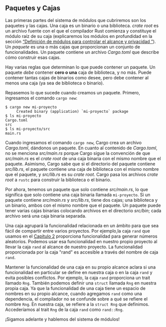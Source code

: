 ## Paquetes y Cajas

Las primeras partes del sistema de módulos que cubriremos son los paquetes y las cajas. Una
caja es un binario o una biblioteca. *crate root* es un archivo fuente con el que el compilador Rust
comienza y constituye el módulo raíz de su caja (explicaremos los
módulos en profundidad en la sección [“Definición de módulos para controlar el alcance y
privacidad ”][modules]<!-- ignore -->). Un *paquete* es una o más cajas
que proporcionan un conjunto de funcionalidades. Un paquete contiene un archivo *Cargo.toml*
que describe cómo construir esas cajas.

Hay varias reglas que determinan lo que puede contener un paquete. Un paquete *debe* contener
**cero o una** caja de biblioteca, y no más. Puede contener tantas cajas de binarios
como desee, pero debe contener al menos una caja (ya sea de biblioteca o
binario).

Repasemos lo que sucede cuando creamos un paquete. Primero, ingresamos el
comando `cargo new`:

```console
$ cargo new mi-proyecto
     Created binary (application) `mi-proyecto` package
$ ls mi-proyecto
Cargo.toml
src
$ ls mi-proyecto/src
main.rs
```

Cuando ingresamos el comando `cargo new`, Cargo crea un archivo *Cargo.toml*, dándonos un
paquete. En cuanto al contenido de *Cargo.toml*, no se menciona
*src/main.rs* porque Cargo sigue la convención de que *src/main.rs* es el
*crate root* de una caja binaria con el mismo nombre que el paquete. Asimismo, Cargo
sabe que si el directorio del paquete contiene *src/lib.rs*, el paquete contiene
una caja de biblioteca con el mismo nombre que el paquete, y *src/lib.rs* es su
*crate root*. Cargo pasa los archivos *crate root* a `rustc` para construir la biblioteca
o el binario.

Por ahora, tenemos un paquete que solo contiene *src/main.rs*, lo que significa que solo
contiene una caja binaria llamada `mi-proyecto`. Si un paquete contiene *src/main.rs*
y *src/lib.rs*, tiene dos cajas; una biblioteca y un binario, ambos con el mismo
nombre que el paquete. Un paquete puede tener varias cajas binarias colocando archivos
en el directorio *src/bin*; cada archivo será una caja binaria separada.

Una caja agrupará la funcionalidad relacionada en un ámbito para que
sea fácil de compartir entre varios proyectos. Por ejemplo,la
caja `rand` que usamos en el [Capítulo 2][rand]<!-- ignore --> proporciona funcionalidad
para generar números aleatorios. Podemos usar esa funcionalidad en nuestro propio
proyecto al llevar la caja `rand` al alcance de nuestro proyecto.
La funcionalidad proporcionada por la caja "rand" es accesible a través del nombre de caja `rand`.

Mantener la funcionalidad de una caja en su propio alcance aclara si una funcionalidad en particular
se define en nuestra caja o en la caja `rand` y evita
posibles conflictos. Por ejemplo, la caja `rand` proporciona un trait llamado
`Rng`. También podemos definir una `struct` llamada `Rng` en nuestra propia caja. Ya que
la funcionalidad de una caja tiene un espacio de nombres en su propio alcance, cuando agregamos `rand` como una
dependencia, el compilador no se confunde sobre a qué se refiere el nombre `Rng`. En
nuestra caja, se refiere a la `struct Rng` que definimos. Accederíamos al
trait `Rng` de la caja `rand` como `rand::Rng`.

¡Sigamos adelante y hablemos del sistema de módulos!

[modules]: ch07-02-definition-modules-to-control-scope-and-privacy.html
[rand]: ch02-00-guessing-game-tutorial.html#generando-un-numero-aleatorio

